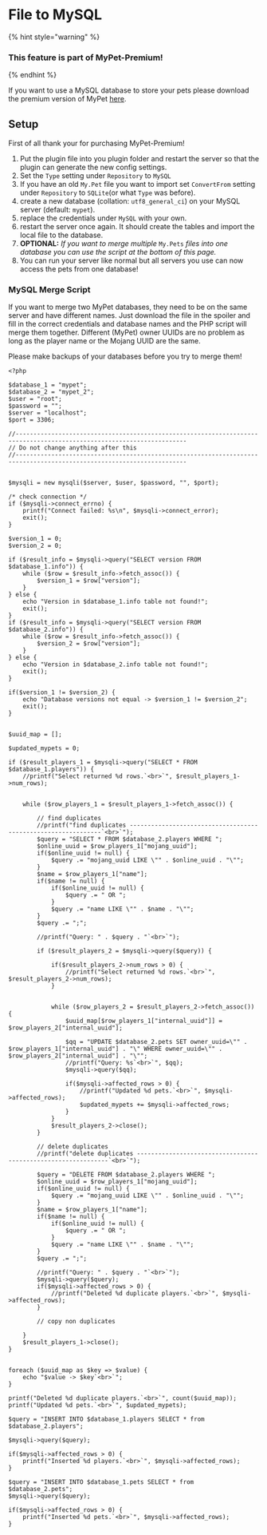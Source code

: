 # File to MySQL

{% hint style="warning" %}
### This feature is part of MyPet-Premium!
{% endhint %}

If you want to use a MySQL database to store your pets please download the premium version of MyPet [here](https://www.spigotmc.org/resources/mypet-premium.17566/).

## Setup

First of all thank your for purchasing MyPet-Premium!

1. Put the plugin file into you plugin folder and restart the server so that the plugin can generate the new config settings.
2. Set the `Type` setting under `Repository` to `MySQL`
3. If you have an old `My.Pet` file you want to import set `ConvertFrom` setting under `Repository` to `SQLite`\(or what `Type` was before\).
4. create a new database \(collation: `utf8_general_ci`\) on your MySQL server \(default: `mypet`\).
5. replace the credentials under `MySQL` with your own.
6. restart the server once again. It should create the tables and import the local file to the database.
7. **OPTIONAL:** _If you want to merge multiple_ `My.Pets` _files into one database you can use the script at the bottom of this page._
8. You can run your server like normal but all servers you use can now access the pets from one database!

### MySQL Merge Script

If you want to merge two MyPet databases, they need to be on the same server and have different names. Just download the file in the spoiler and fill in the correct credentials and database names and the PHP script will merge them together. Different \(MyPet\) owner UUIDs are no problem as long as the player name or the Mojang UUID are the same.

Please make backups of your databases before you try to merge them!

```text
<?php

$database_1 = "mypet";
$database_2 = "mypet_2";
$user = "root";
$password = "";
$server = "localhost";
$port = 3306;

//----------------------------------------------------------------------------------------------------------------------
// Do not change anything after this
//----------------------------------------------------------------------------------------------------------------------


$mysqli = new mysqli($server, $user, $password, "", $port);

/* check connection */
if ($mysqli->connect_errno) {
    printf("Connect failed: %s\n", $mysqli->connect_error);
    exit();
}

$version_1 = 0;
$version_2 = 0;

if ($result_info = $mysqli->query("SELECT version FROM $database_1.info")) {
    while ($row = $result_info->fetch_assoc()) {
        $version_1 = $row["version"];
    }
} else {
    echo "Version in $database_1.info table not found!";
    exit();
}
if ($result_info = $mysqli->query("SELECT version FROM $database_2.info")) {
    while ($row = $result_info->fetch_assoc()) {
        $version_2 = $row["version"];
    }
} else {
    echo "Version in $database_2.info table not found!";
    exit();
}

if($version_1 != $version_2) {
    echo "Database versions not equal -> $version_1 != $version_2";
    exit();
}


$uuid_map = [];

$updated_mypets = 0;

if ($result_players_1 = $mysqli->query("SELECT * FROM $database_1.players")) {
    //printf("Select returned %d rows.`<br>`", $result_players_1->num_rows);


    while ($row_players_1 = $result_players_1->fetch_assoc()) {

        // find duplicates
        //printf("find duplicates --------------------------------------------------------------`<br>`");
        $query = "SELECT * FROM $database_2.players WHERE ";
        $online_uuid = $row_players_1["mojang_uuid"];
        if($online_uuid != null) {
            $query .= "mojang_uuid LIKE \"" . $online_uuid . "\"";
        }
        $name = $row_players_1["name"];
        if($name != null) {
            if($online_uuid != null) {
                $query .= " OR ";
            }
            $query .= "name LIKE \"" . $name . "\"";
        }
        $query .= ";";

        //printf("Query: " . $query . "`<br>`");

        if ($result_players_2 = $mysqli->query($query)) {

            if($result_players_2->num_rows > 0) {
                //printf("Select returned %d rows.`<br>`", $result_players_2->num_rows);
            }


            while ($row_players_2 = $result_players_2->fetch_assoc()) {
                $uuid_map[$row_players_1["internal_uuid"]] = $row_players_2["internal_uuid"];

                $qq = "UPDATE $database_2.pets SET owner_uuid=\"" . $row_players_1["internal_uuid"] . "\" WHERE owner_uuid=\"" . $row_players_2["internal_uuid"] . "\"";
                //printf("Query: %s`<br>`", $qq);
                $mysqli->query($qq);

                if($mysqli->affected_rows > 0) {
                    //printf("Updated %d pets.`<br>`", $mysqli->affected_rows);
                    $updated_mypets += $mysqli->affected_rows;
                }
            }
            $result_players_2->close();
        }

        // delete duplicates
        //printf("delete duplicates --------------------------------------------------------------`<br>`");

        $query = "DELETE FROM $database_2.players WHERE ";
        $online_uuid = $row_players_1["mojang_uuid"];
        if($online_uuid != null) {
            $query .= "mojang_uuid LIKE \"" . $online_uuid . "\"";
        }
        $name = $row_players_1["name"];
        if($name != null) {
            if($online_uuid != null) {
                $query .= " OR ";
            }
            $query .= "name LIKE \"" . $name . "\"";
        }
        $query .= ";";

        //printf("Query: " . $query . "`<br>`");
        $mysqli->query($query);
        if($mysqli->affected_rows > 0) {
            //printf("Deleted %d duplicate players.`<br>`", $mysqli->affected_rows);
        }

        // copy non duplicates

    }
    $result_players_1->close();
}


foreach ($uuid_map as $key => $value) {
    echo "$value -> $key`<br>`";
}

printf("Deleted %d duplicate players.`<br>`", count($uuid_map));
printf("Updated %d pets.`<br>`", $updated_mypets);

$query = "INSERT INTO $database_1.players SELECT * from $database_2.players";

$mysqli->query($query);

if($mysqli->affected_rows > 0) {
    printf("Inserted %d players.`<br>`", $mysqli->affected_rows);
}

$query = "INSERT INTO $database_1.pets SELECT * from $database_2.pets";
$mysqli->query($query);

if($mysqli->affected_rows > 0) {
    printf("Inserted %d pets.`<br>`", $mysqli->affected_rows);
}
```

